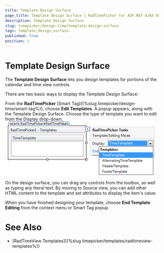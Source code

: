 ```yaml
---
title: Template Design Surface
page_title: Template Design Surface | RadTimePicker for ASP.NET AJAX Documentation
description: Template Design Surface
slug: timepicker/design-time/template-design-surface
tags: template,design,surface
published: True
position: 1
---
```


# Template Design Surface



The **Template Design Surface** lets you design templates for portions of the calendar and time view controls.

There are two basic ways to display the Template Design Surface:

From the **RadTimePicker** [Smart Tag]({%slug timepicker/design-time/smart-tag%}), choose **Edit Templates**. A popup appears, along with the Template Design Surface. Choose the type of template you want to edit from the Display drop-down.
![RadTimePicker templates editing](images/SmartTagTemplates.png)

On the design surface, you can drag any controls from the toolbox, as well as typing any literal text. By moving to Source view, you can add other HTML content to the template and set attributes to display the item's value.

When you have finished designing your template, choose **End Template Editing** from the context menu or Smart Tag popup.

# See Also

 * [RadTimeView Templates]({%slug timepicker/templates/radtimeview-templates%})


